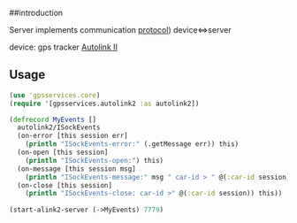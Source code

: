 ##introduction

Server implements communication [protocol](https://docs.google.com/spreadsheets/d/15s-2ZbqOQ1bZvAtFFm9sIEuKy3jbJzxdeynp72sjoYU/edit#gid=3)) device<=>server 

device: gps tracker [Autolink II](http://tn-group.net/index.php?route=product/product&path=25_29&product_id=68)

## Usage

```clojure
(use 'gpsservices.core)
(require '[gpsservices.autolink2 :as autolink2])

(defrecord MyEvents []
  autolink2/ISockEvents
  (on-error [this session err]
    (println "ISockEvents-error:" (.getMessage err)) this)
  (on-open [this session]
    (println "ISockEvents-open:") this)
  (on-message [this session msg]
    (println "ISockEvents-message:" msg " car-id > " @(:car-id session)) this)
  (on-close [this session]
    (println "ISockEvents-close: car-id >" @(:car-id session)) this))
    
(start-alink2-server (->MyEvents) 7779)
````

